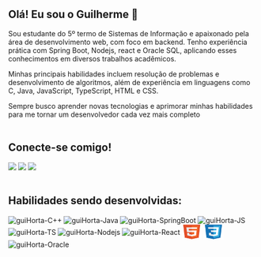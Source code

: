 ## Olá! Eu sou o Guilherme 👋

Sou estudante do 5º termo de Sistemas de Informação e apaixonado pela área de desenvolvimento web, com foco em backend. Tenho experiência prática com Spring Boot, Nodejs, react e Oracle SQL, aplicando esses conhecimentos em diversos trabalhos acadêmicos.

Minhas principais habilidades incluem resolução de problemas e desenvolvimento de algoritmos, além de experiência em linguagens como C, Java, JavaScript, TypeScript, HTML e CSS.

Sempre busco aprender novas tecnologias e aprimorar minhas habilidades para me tornar um desenvolvedor cada vez mais completo
<br> <br>
## Conecte-se comigo!
<div> 
  <a href="https://www.linkedin.com/in/guilherme-horta-1a6946269/" target="_blank"><img src="https://img.shields.io/badge/LinkedIn-0077B5?style=for-the-badge&logo=linkedin&logoColor=white" target="_blank"></a> 
  <a href = "mailto:ghorta800@gmail.com"><img src="https://img.shields.io/badge/Gmail-D14836?style=for-the-badge&logo=gmail&logoColor=white" target="_blank"></a>
  <a href="https://www.instagram.com/gui_horta22/" target="_blank"><img src="https://img.shields.io/badge/-Instagram-%23E4405F?style=for-the-badge&logo=instagram&logoColor=white" target="_blank"></a>
</div> <br>
  
  ## Habilidades sendo desenvolvidas:

<div style="display: inline_block">
  <img align="center" alt="guiHorta-C++" height="30" width="40" src="https://cdn.jsdelivr.net/gh/devicons/devicon@latest/icons/cplusplus/cplusplus-original.svg">
  <img align="center" alt="guiHorta-Java" height="30" width="40" src="https://cdn.jsdelivr.net/gh/devicons/devicon@latest/icons/java/java-original.svg">
  <img align="center" alt="guiHorta-SpringBoot" height="30" width="40" src="https://cdn.jsdelivr.net/gh/devicons/devicon@latest/icons/spring/spring-original.svg">
  <img align="center" alt="guiHorta-JS" height="30" width="40" src="https://cdn.jsdelivr.net/gh/devicons/devicon@latest/icons/javascript/javascript-original.svg"> 
  <img align="center" alt="guiHorta-TS" height="30" width="40" src="https://cdn.jsdelivr.net/gh/devicons/devicon@latest/icons/typescript/typescript-plain.svg" />
  <img align="center" alt="guiHorta-Nodejs" height="30" width="40" src="https://cdn.jsdelivr.net/gh/devicons/devicon@latest/icons/nodejs/nodejs-original-wordmark.svg">
  <img align="center" alt="guiHorta-React" height="30" width="40" src= "https://cdn.jsdelivr.net/gh/devicons/devicon@latest/icons/react/react-original.svg">
  <img align="center" alt="guiHorta-HTML" height="30" width="40" src="https://raw.githubusercontent.com/devicons/devicon/master/icons/html5/html5-original.svg">
  <img align="center" alt="guiHorta-CSS" height="30" width="40" src="https://raw.githubusercontent.com/devicons/devicon/master/icons/css3/css3-original.svg">
  <img align="center" alt="guiHorta-Oracle" height="30" width="40" src="https://cdn.jsdelivr.net/gh/devicons/devicon@latest/icons/oracle/oracle-original.svg">
</div> <br>

